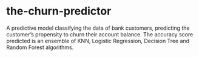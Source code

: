 # the-churn-predictor
A predictive model classifying the data of bank customers, predicting the customer’s propensity to churn their account balance. The accuracy score predicted is an ensemble of KNN, Logistic Regression, Decision Tree and Random Forest algorithms.
